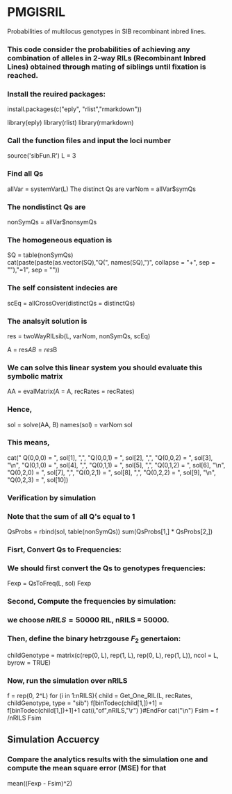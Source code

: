 # PMGISRIL
Probabilities of multilocus genotypes in SIB recombinant inbred lines.

### This code consider the probabilities of achieving any combination of alleles in 2-way RILs (Recombinant Inbred Lines) obtained through mating of siblings until fixation is reached.

### Install the reuired packages:
install.packages(c("eply", "rlist","rmarkdown"))

library(eply)
library(rlist)
library(rmarkdown)

### Call the function files and input the loci number

source('sibFun.R')
L = 3

### Find all Qs
allVar = systemVar(L)
The distinct Qs are
varNom = allVar$symQs

### The nondistinct Qs are 

nonSymQs = allVar$nonsymQs

### The homogeneous equation is

SQ = table(nonSymQs)  
cat(paste(paste(as.vector(SQ),"Q(", names(SQ),")", collapse = "+", sep = ""),"=1", sep = ""))
  
### The self consistent indecies are 
  
scEq = allCrossOver(distinctQs = distinctQs)

### The analsyit solution is 

res = twoWayRILsib(L, varNom, nonSymQs, scEq)
  
A = res$A
B = res$B
  
### We can solve this linear system you should evaluate this symbolic matrix
  
AA = evalMatrix(A = A, recRates = recRates)
  
### Hence, 

sol = solve(AA, B)
names(sol) = varNom
sol
  
### This means, 
  
cat(" Q(0,0,0) = ", sol[1], ",", "Q(0,0,1) = ", sol[2], ",", "Q(0,0,2) = ", sol[3], "\n",
      "Q(0,1,0) = ", sol[4], ",", "Q(0,1,1) = ", sol[5], ",", "Q(0,1,2) = ", sol[6], "\n",        "Q(0,2,0) = ", sol[7], ",", "Q(0,2,1) = ", sol[8], ",",  "Q(0,2,2) = ", sol[9], "\n",
      "Q(0,2,3) = ", sol[10])
  
### Verification by simulation
  
### Note that the sum of all Q's equal to 1
  
QsProbs = rbind(sol, table(nonSymQs))
sum(QsProbs[1,] * QsProbs[2,])
  
  
### Fisrt, Convert Qs to Frequencies:
### We should first convert the Qs to genotypes frequencies:

Fexp = QsToFreq(L, sol)
Fexp
  
### Second, Compute the frequencies by simulation:
### we choose $nRILS = 50000$ RIL, nRILS = 50000.
  
### Then, define the binary hetrzgouse $F_2$ genertaion:
  
childGenotype = matrix(c(rep(0, L), rep(1, L), rep(0, L), rep(1, L)), ncol = L, byrow = TRUE)
 
  
### Now, run the simulation over nRILS

f = rep(0, 2^L)
for (i in 1:nRILS){
child = Get_One_RIL(L, recRates, childGenotype, type = "sib")
f[binTodec(child[1,])+1] = f[binTodec(child[1,])+1]+1
  cat(i,"of",nRILS,"\r")
 }#EndFor
 cat("\n")
 Fsim = f /nRILS
 Fsim
  
## Simulation Accuercy 
### Compare the analytics results with the simulation one and compute the mean square error (MSE) for that

mean((Fexp - Fsim)^2)


